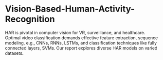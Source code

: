 # Vision-Based-Human-Activity-Recognition
HAR is pivotal in computer vision for VR, surveillance, and healthcare. Optimal video classification demands effective feature extraction, sequence modeling, e.g., CNNs, RNNs, LSTMs, and classification techniques like fully connected layers, SVMs. Our report explores diverse HAR models on varied datasets.
